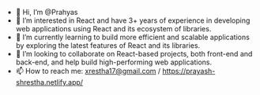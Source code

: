 - 👋 Hi, I’m @Prahyas
- 👀  I’m interested in React and have 3+ years of experience in developing web applications using React and its ecosystem of libraries.
- 🌱 I’m currently learning to build more efficient and scalable applications by exploring the latest features of React and its libraries.
- 💞️ I’m looking to collaborate on React-based projects, both front-end and back-end, and help build high-performing web applications.
- 📫 How to reach me: xrestha17@gmail.com / https://prayash-shrestha.netlify.app/

<!---
Prahyas/Prahyas is a ✨ special ✨ repository because its `README.md` (this file) appears on your GitHub profile.
You can click the Preview link to take a look at your changes.
--->
